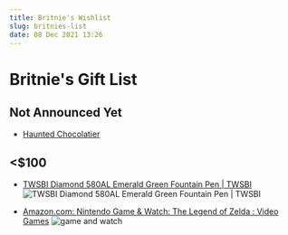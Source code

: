 ```yaml
---
title: Britnie's Wishlist
slug: britnies-list
date: 08 Dec 2021 13:26
---
```

# Britnie's Gift List #

## Not Announced Yet
* [Haunted Chocolatier](https://www.hauntedchocolatier.net/2021/10/08/hello-world/#disqus_thread)

## <$100
* [TWSBI Diamond 580AL Emerald Green Fountain Pen | TWSBI](https://www.twsbi.com/collections/fountain-pens/products/twsbi-diamond-580al-emerald-green-fountain-pen)
![TWSBI Diamond 580AL Emerald Green Fountain Pen | TWSBI](https://cdn.shopify.com/s/files/1/0535/9633/products/fullsizeoutput_7fd_1024x1024.jpeg?v=1548439792)
- [Amazon.com: Nintendo Game & Watch: The Legend of Zelda : Video Games](https://www.amazon.com/Nintendo-Game-Watch-not-machine-specific/dp/B097B1ZJ5T?tag=hawk-future-20&ascsubtag=UUimUdUnU79787YYr) ![game and watch](https://m.media-amazon.com/images/I/61DJLdMha3L._SX522_.jpg)
